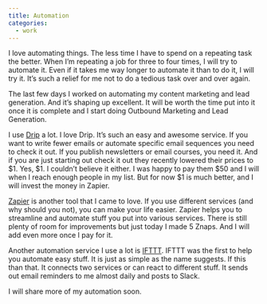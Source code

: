 ```yaml
---
title: Automation
categories:
  - work
---
```

I love automating things. The less time I have to spend on a repeating task the better. When I’m repeating a job for three to four times, I will try to automate it. Even if it takes me way longer to automate it than to do it, I will try it. It’s such a relief for me not to do a tedious task over and over again.

The last few days I worked on automating my content marketing and lead generation. And it’s shaping up excellent. It will be worth the time put into it once it is complete and I start doing Outbound Marketing and Lead Generation.

I use [Drip](https://getdrip.com) a lot. I love Drip. It’s such an easy and awesome service. If you want to write fewer emails or automate specific email sequences you need to check it out. If you publish newsletters or email courses, you need it.
And if you are just starting out check it out they recently lowered their prices to $1. Yes, $1. I couldn’t believe it either. I was happy to pay them $50 and I will when I reach enough people in my list. But for now $1 is much better, and I will invest the money in Zapier. 

[Zapier](https://zapier.com) is another tool that I came to love. If you use different services (and why should you not), you can make your life easier. Zapier helps you to streamline and automate stuff you put into various services. 
There is still plenty of room for improvements but just today I made 5 Znaps. And I will add even more once I pay for it. 

Another automation service I use a lot is [IFTTT](https://ifttt.com). IFTTT was the first to help you automate easy stuff. It is just as simple as the name suggests. If this than that. It connects two services or can react to different stuff. It sends out email reminders to me almost daily and posts to Slack. 

I will share more of my automation soon.
